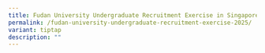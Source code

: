 ```yaml
---
title: Fudan University Undergraduate Recruitment Exercise in Singapore for 2025
permalink: /fudan-university-undergraduate-recruitment-exercise-2025/
variant: tiptap
description: ""
---
```

